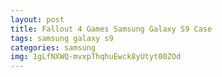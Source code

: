 ```yaml
---
layout: post
title: Fallout 4 Games Samsung Galaxy S9 Case
tags: samsung galaxy s9
categories: samsung
img: 1gLfNXWQ-mvxpThqhuEwck8yUtyt00ZOd
---
```

